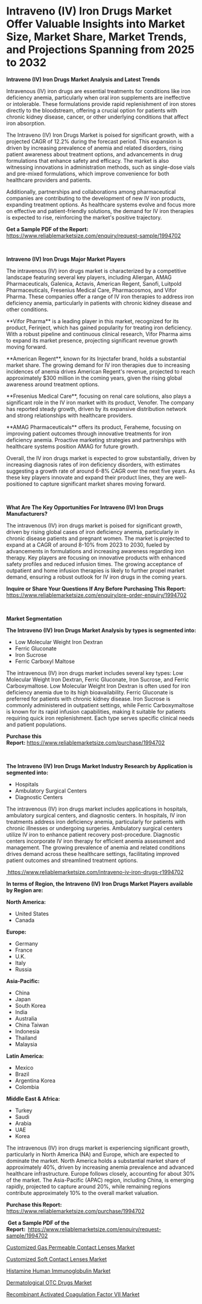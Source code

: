 <p><h1>Intraveno (IV) Iron Drugs Market Offer Valuable Insights into Market Size, Market Share, Market Trends, and Projections Spanning from 2025 to 2032</h1></p><p><strong>Intraveno (IV) Iron Drugs Market Analysis and Latest Trends</strong></p>
<p><p>Intravenous (IV) iron drugs are essential treatments for conditions like iron deficiency anemia, particularly when oral iron supplements are ineffective or intolerable. These formulations provide rapid replenishment of iron stores directly to the bloodstream, offering a crucial option for patients with chronic kidney disease, cancer, or other underlying conditions that affect iron absorption.</p><p>The Intraveno (IV) Iron Drugs Market is poised for significant growth, with a projected CAGR of 12.2% during the forecast period. This expansion is driven by increasing prevalence of anemia and related disorders, rising patient awareness about treatment options, and advancements in drug formulations that enhance safety and efficacy. The market is also witnessing innovations in administration methods, such as single-dose vials and pre-mixed formulations, which improve convenience for both healthcare providers and patients.</p><p>Additionally, partnerships and collaborations among pharmaceutical companies are contributing to the development of new IV iron products, expanding treatment options. As healthcare systems evolve and focus more on effective and patient-friendly solutions, the demand for IV iron therapies is expected to rise, reinforcing the market's positive trajectory.</p></p>
<p><strong>Get a Sample PDF of the Report:&nbsp;</strong> <a href="https://www.reliablemarketsize.com/enquiry/request-sample/1994702?utm_campaign=1991&utm_medium=2&utm_source=Github&utm_content=ia&utm_term=09032025&utm_id=intraveno-iv-iron-drugs">https://www.reliablemarketsize.com/enquiry/request-sample/1994702</a></p>
<p>&nbsp;</p>
<p><strong>Intraveno (IV) Iron Drugs Major Market Players</strong></p>
<p><p>The intravenous (IV) iron drugs market is characterized by a competitive landscape featuring several key players, including Allergan, AMAG Pharmaceuticals, Galenica, Actavis, American Regent, Sanofi, Luitpold Pharmaceuticals, Fresenius Medical Care, Pharmacosmos, and Vifor Pharma. These companies offer a range of IV iron therapies to address iron deficiency anemia, particularly in patients with chronic kidney disease and other conditions.</p><p>**Vifor Pharma** is a leading player in this market, recognized for its product, Ferinject, which has gained popularity for treating iron deficiency. With a robust pipeline and continuous clinical research, Vifor Pharma aims to expand its market presence, projecting significant revenue growth moving forward. </p><p>**American Regent**, known for its Injectafer brand, holds a substantial market share. The growing demand for IV iron therapies due to increasing incidences of anemia drives American Regent's revenue, projected to reach approximately $300 million in the coming years, given the rising global awareness around treatment options.</p><p>**Fresenius Medical Care**, focusing on renal care solutions, also plays a significant role in the IV iron market with its product, Venofer. The company has reported steady growth, driven by its expansive distribution network and strong relationships with healthcare providers. </p><p>**AMAG Pharmaceuticals** offers its product, Feraheme, focusing on improving patient outcomes through innovative treatments for iron deficiency anemia. Proactive marketing strategies and partnerships with healthcare systems position AMAG for future growth.</p><p>Overall, the IV iron drugs market is expected to grow substantially, driven by increasing diagnosis rates of iron deficiency disorders, with estimates suggesting a growth rate of around 6-8% CAGR over the next five years. As these key players innovate and expand their product lines, they are well-positioned to capture significant market shares moving forward.</p></p>
<p>&nbsp;</p>
<p><strong>What Are The Key Opportunities For Intraveno (IV) Iron Drugs Manufacturers?</strong></p>
<p><p>The intravenous (IV) iron drugs market is poised for significant growth, driven by rising global cases of iron deficiency anemia, particularly in chronic disease patients and pregnant women. The market is projected to expand at a CAGR of around 8-10% from 2023 to 2030, fueled by advancements in formulations and increasing awareness regarding iron therapy. Key players are focusing on innovative products with enhanced safety profiles and reduced infusion times. The growing acceptance of outpatient and home infusion therapies is likely to further propel market demand, ensuring a robust outlook for IV iron drugs in the coming years.</p></p>
<p><strong>Inquire or Share Your Questions If Any Before Purchasing This Report:</strong> <a href="https://www.reliablemarketsize.com/enquiry/pre-order-enquiry/1994702?utm_campaign=1991&utm_medium=2&utm_source=Github&utm_content=ia&utm_term=09032025&utm_id=intraveno-iv-iron-drugs">https://www.reliablemarketsize.com/enquiry/pre-order-enquiry/1994702</a></p>
<p>&nbsp;</p>
<p><strong>Market Segmentation</strong></p>
<p><strong>The Intraveno (IV) Iron Drugs Market Analysis by types is segmented into:</strong></p>
<p><ul><li>Low Molecular Weight Iron Dextran</li><li>Ferric Gluconate</li><li>Iron Sucrose</li><li>Ferric Carboxyl Maltose</li></ul></p>
<p><p>The intravenous (IV) iron drugs market includes several key types: Low Molecular Weight Iron Dextran, Ferric Gluconate, Iron Sucrose, and Ferric Carboxymaltose. Low Molecular Weight Iron Dextran is often used for iron deficiency anemia due to its high bioavailability. Ferric Gluconate is preferred for patients with chronic kidney disease. Iron Sucrose is commonly administered in outpatient settings, while Ferric Carboxymaltose is known for its rapid infusion capabilities, making it suitable for patients requiring quick iron replenishment. Each type serves specific clinical needs and patient populations.</p></p>
<p><strong>Purchase this Report:&nbsp;</strong><a href="https://www.reliablemarketsize.com/purchase/1994702?utm_campaign=1991&utm_medium=2&utm_source=Github&utm_content=ia&utm_term=09032025&utm_id=intraveno-iv-iron-drugs">https://www.reliablemarketsize.com/purchase/1994702</a></p>
<p>&nbsp;</p>
<p><strong>The Intraveno (IV) Iron Drugs Market Industry Research by Application is segmented into:</strong></p>
<p><ul><li>Hospitals</li><li>Ambulatory Surgical Centers</li><li>Diagnostic Centers</li></ul></p>
<p><p>The intravenous (IV) iron drugs market includes applications in hospitals, ambulatory surgical centers, and diagnostic centers. In hospitals, IV iron treatments address iron deficiency anemia, particularly for patients with chronic illnesses or undergoing surgeries. Ambulatory surgical centers utilize IV iron to enhance patient recovery post-procedure. Diagnostic centers incorporate IV iron therapy for efficient anemia assessment and management. The growing prevalence of anemia and related conditions drives demand across these healthcare settings, facilitating improved patient outcomes and streamlined treatment options.</p></p>
<p><a href="https://www.reliablemarketsize.com/intraveno-iv-iron-drugs-r1994702?utm_campaign=1991&utm_medium=2&utm_source=Github&utm_content=ia&utm_term=09032025&utm_id=intraveno-iv-iron-drugs">&nbsp;https://www.reliablemarketsize.com/intraveno-iv-iron-drugs-r1994702</a></p>
<p><strong>In terms of Region, the Intraveno (IV) Iron Drugs Market Players available by Region are:</strong></p>
<p>
    <p> <strong> North America: </strong>
        <ul>
            <li>United States</li>
            <li>Canada</li>
        </ul>
        </p> 
    <p> <strong> Europe: </strong>
        <ul>
            <li>Germany</li>
            <li>France</li>
            <li>U.K.</li>
            <li>Italy</li>
            <li>Russia</li>
        </ul>
        </p> 
    <p> <strong> Asia-Pacific: </strong>
        <ul>
            <li>China</li>
            <li>Japan</li>
            <li>South Korea</li>
            <li>India</li>
            <li>Australia</li>
            <li>China Taiwan</li>
            <li>Indonesia</li>
            <li>Thailand</li>
            <li>Malaysia</li>
        </ul>
        </p> 
    <p> <strong> Latin America: </strong>
        <ul>
            <li>Mexico</li>
            <li>Brazil</li>
            <li>Argentina Korea</li>
            <li>Colombia</li>
        </ul>
        </p> 
    <p> <strong> Middle East & Africa: </strong>
        <ul>
            <li>Turkey</li>
            <li>Saudi</li>
            <li>Arabia</li>
            <li>UAE</li>
            <li>Korea</li>
        </ul>
    </p>
    </p>
<p><p>The intravenous (IV) iron drugs market is experiencing significant growth, particularly in North America (NA) and Europe, which are expected to dominate the market. North America holds a substantial market share of approximately 40%, driven by increasing anemia prevalence and advanced healthcare infrastructure. Europe follows closely, accounting for about 30% of the market. The Asia-Pacific (APAC) region, including China, is emerging rapidly, projected to capture around 20%, while remaining regions contribute approximately 10% to the overall market valuation.</p></p>
<p><strong>Purchase this Report: </strong><a href="https://www.reliablemarketsize.com/purchase/1994702?utm_campaign=1991&utm_medium=2&utm_source=Github&utm_content=ia&utm_term=09032025&utm_id=intraveno-iv-iron-drugs">https://www.reliablemarketsize.com/purchase/1994702</a></p>
<p>&nbsp;<strong>Get a Sample PDF of the Report:&nbsp;&nbsp;</strong><a href="https://www.reliablemarketsize.com/enquiry/request-sample/1994702?utm_campaign=1991&utm_medium=2&utm_source=Github&utm_content=ia&utm_term=09032025&utm_id=intraveno-iv-iron-drugs">https://www.reliablemarketsize.com/enquiry/request-sample/1994702</a></p>
<p><strong></strong></p>
<p><p><a href="https://github.com/paullsiskec4/Market-Research-Report-List-1/blob/main/customized-gas-permeable-contact-lenses-market.md?utm_campaign=1991&utm_medium=2&utm_source=Github&utm_content=ia&utm_term=09032025&utm_id=intraveno-iv-iron-drugs">Customized Gas Permeable Contact Lenses Market</a></p><p><a href="https://github.com/roehrtizonov/Market-Research-Report-List-1/blob/main/customized-soft-contact-lenses-market.md?utm_campaign=1991&utm_medium=2&utm_source=Github&utm_content=ia&utm_term=09032025&utm_id=intraveno-iv-iron-drugs">Customized Soft Contact Lenses Market</a></p><p><a href="https://github.com/altafvaraswj/Market-Research-Report-List-1/blob/main/histamine-human-immunoglobulin-market.md?utm_campaign=1991&utm_medium=2&utm_source=Github&utm_content=ia&utm_term=09032025&utm_id=intraveno-iv-iron-drugs">Histamine Human Immunoglobulin Market</a></p><p><a href="https://github.com/sgroitrieu7f/Market-Research-Report-List-1/blob/main/dermatological-otc-drugs-market.md?utm_campaign=1991&utm_medium=2&utm_source=Github&utm_content=ia&utm_term=09032025&utm_id=intraveno-iv-iron-drugs">Dermatological OTC Drugs Market</a></p><p><a href="https://github.com/hurstsaqibyl/Market-Research-Report-List-1/blob/main/recombinant-activated-coagulation-factor-vii-market.md?utm_campaign=1991&utm_medium=2&utm_source=Github&utm_content=ia&utm_term=09032025&utm_id=intraveno-iv-iron-drugs">Recombinant Activated Coagulation Factor VII Market</a></p></p>